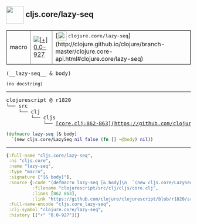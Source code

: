 ## <img width="48px" valign="middle" src="http://i.imgur.com/Hi20huC.png"> cljs.core/lazy-seq

 <table border="1">
<tr>
<td>macro</td>
<td><a href="https://github.com/cljsinfo/api-refs/tree/0.0-927"><img valign="middle" alt="[+] 0.0-927" src="https://img.shields.io/badge/+-0.0--927-lightgrey.svg"></a> </td>
<td>
[<img height="24px" valign="middle" src="http://i.imgur.com/1GjPKvB.png"> <samp>clojure.core/lazy-seq</samp>](http://clojure.github.io/clojure/branch-master/clojure.core-api.html#clojure.core/lazy-seq)
</td>
</tr>
</table>

 <samp>
(__lazy-seq__ & body)<br>
</samp>

```
(no docstring)
```

---

 <pre>
clojurescript @ r1820
└── src
    └── clj
        └── cljs
            └── <ins>[core.clj:862-863](https://github.com/clojure/clojurescript/blob/r1820/src/clj/cljs/core.clj#L862-L863)</ins>
</pre>

```clj
(defmacro lazy-seq [& body]
  `(new cljs.core/LazySeq nil false (fn [] ~@body) nil))
```


---

```clj
{:full-name "cljs.core/lazy-seq",
 :ns "cljs.core",
 :name "lazy-seq",
 :type "macro",
 :signature ["[& body]"],
 :source {:code "(defmacro lazy-seq [& body]\n  `(new cljs.core/LazySeq nil false (fn [] ~@body) nil))",
          :filename "clojurescript/src/clj/cljs/core.clj",
          :lines [862 863],
          :link "https://github.com/clojure/clojurescript/blob/r1820/src/clj/cljs/core.clj#L862-L863"},
 :full-name-encode "cljs.core_lazy-seq",
 :clj-symbol "clojure.core/lazy-seq",
 :history [["+" "0.0-927"]]}

```
